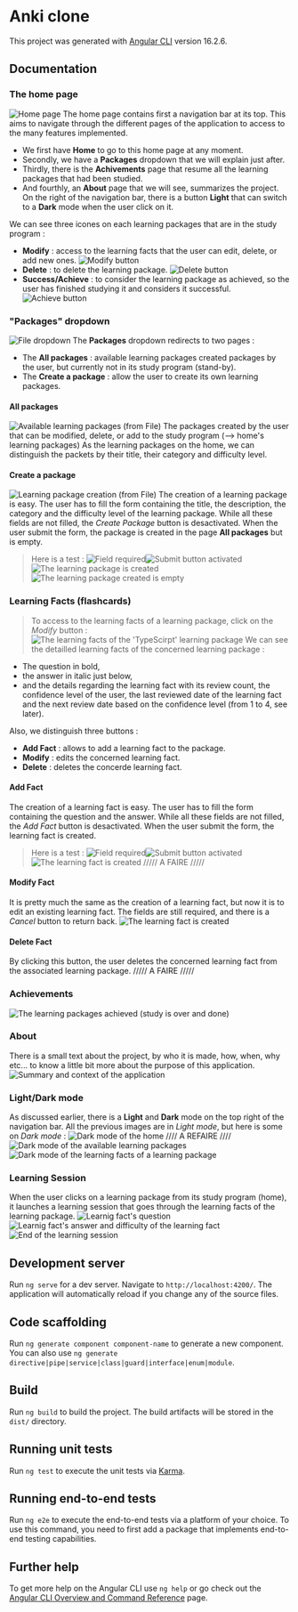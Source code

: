 # Anki clone
This project was generated with [Angular CLI](https://github.com/angular/angular-cli) version 16.2.6.

## Documentation
###     The home page
![Home page](images\1homepage.PNG)
The home page contains first a navigation bar at its top. This aims to navigate through the different pages of the application to access to the many features implemented.
- We first have **Home** to go to this home page at any moment.
- Secondly, we have a **Packages** dropdown that we will explain just after.
- Thirdly, there is the **Achivements** page that resume all the learning packages that had been studied.
- And fourthly, an **About** page that we will see, summarizes the project.
On the right of the navigation bar, there is a button **Light** that can switch to a **Dark** mode when the user click on it.

We can see three icones on each learning packages that are in the study program :
- **Modify** : access to the learning facts that the user can edit, delete, or add new ones.
![Modify button](images\12homepage.PNG)
- **Delete** : to delete the learning package.
![Delete button](images\13homepage.PNG)
- **Success/Achieve** : to consider the learning package as achieved, so the user has finished studying it and considers it successful.
![Achieve button](images\14homepage.PNG)


###      "Packages" dropdown
![File dropdown](images\2packagesdropdown.PNG)
The **Packages** dropdown redirects to two pages : 
- The **All packages** : available learning packages created packages by the user, but currently not in its study program (stand-by).
- The **Create a package** : allow the user to create its own learning packages.
####     All packages
![Available learning packages (from File)](images\3nonstudypackages.PNG)
The packages created by the user that can be modified, delete, or add to the study program (--> home's learning packages)
As the learning packages on the home, we can distinguish the packets by their title, their category and difficulty level.
####     Create a package
![Learning package creation (from File)](images\4packagecreation.PNG)
The creation of a learning package is easy. The user has to fill the form containing the title, the description, the category and the difficulty level of the learning package. While all these fields are not filled, the *Create Package* button is desactivated.
When the user submit the form, the package is created in the page **All packages** but is empty.
> Here is a test :
![Field required](images\41packagecreation.PNG)![Submit button activated](images\42packagecreation.PNG)
![The learning package is created](images\43packagecreation.PNG)
![The learning package created is empty](images\44packagecreation.PNG)


###      Learning Facts (flashcards)
> To access to the learning facts of a learning package, click on the *Modify* button :
![The learning facts of the 'TypeScirpt' learning package](images\51modifylearningpackage.PNG)
We can see the detailled learning facts of the concerned learning package :
- The question in bold,
- the answer in italic just below,
- and the details regarding the learning fact with its review count, the confidence level of the user, the last reviewed date of the learning fact and the next review date based on the confidence level (from 1 to 4, see later).

Also, we distinguish three buttons :
- **Add Fact** : allows to add a learning fact to the package.
- **Modify** : edits the concerned learning fact.
- **Delete** : deletes the concerde learning fact.

####     Add Fact
The creation of a learning fact is easy. The user has to fill the form containing the question and the answer. While all these fields are not filled, the *Add Fact* button is desactivated.
When the user submit the form, the learning fact is created.
> Here is a test :
![Field required](images\52addlearningfact.PNG)![Submit button activated](images\53addlearningfact.PNG)
![The learning fact is created](images\54addlearningfact.PNG) ///// A FAIRE /////

####     Modify Fact
It is pretty much the same as the creation of a learning fact, but now it is to edit an existing learning fact. The fields are still required, and there is a *Cancel* button to return back.
![The learning fact is created](images\6modifylearningfact.PNG)

####     Delete Fact
By clicking this button, the user deletes the concerned learning fact from the associated learning package.
///// A FAIRE /////

###      Achievements
![The learning packages achieved (study is over and done)](images\7achievements.PNG)

###      About
There is a small text about the project, by who it is made, how, when, why etc... to know a little bit more about the purpose of this application.
![Summary and context of the application](images\8about.PNG)

###      Light/Dark mode
As discussed earlier, there is a **Light** and **Dark** mode on the top right of the navigation bar.
All the previous images are in *Light mode*, but here is some on *Dark mode* :
![Dark mode of the home](images\91darkmode.PNG) //// A REFAIRE ////
![Dark mode of the available learning packages](images\92darkmode.PNG)
![Dark mode of the learning facts of a learning package](images\93darkmode.PNG)

###     Learning Session
When the user clicks on a learning package from its study program (home), it launches a learning session that goes through the learning facts of the learning package.
![Learnig fact's question](images\100questionlearningfact.PNG)
![Learnig fact's answer and difficulty of the learning fact](images\100answerlearningfact.PNG)
![End of the learning session](images\100finishlearningfact.PNG)


## Development server

Run `ng serve` for a dev server. Navigate to `http://localhost:4200/`. The application will automatically reload if you change any of the source files.

## Code scaffolding

Run `ng generate component component-name` to generate a new component. You can also use `ng generate directive|pipe|service|class|guard|interface|enum|module`.

## Build

Run `ng build` to build the project. The build artifacts will be stored in the `dist/` directory.

## Running unit tests

Run `ng test` to execute the unit tests via [Karma](https://karma-runner.github.io).

## Running end-to-end tests

Run `ng e2e` to execute the end-to-end tests via a platform of your choice. To use this command, you need to first add a package that implements end-to-end testing capabilities.

## Further help

To get more help on the Angular CLI use `ng help` or go check out the [Angular CLI Overview and Command Reference](https://angular.io/cli) page.
